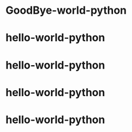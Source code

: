 # GoodBye-world-python
# hello-world-python
# hello-world-python
# hello-world-python
# hello-world-python
